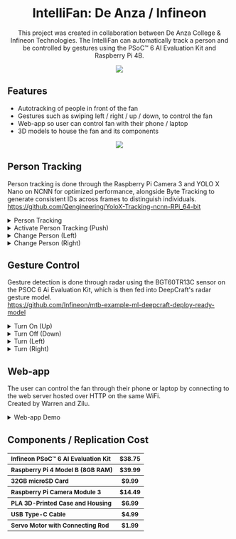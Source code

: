 <p align="center">
<h1 align="center">IntelliFan: De Anza / Infineon</h1>
<p align="center">This project was created in collaboration between De Anza College & Infineon Technologies. The IntelliFan can automatically track a person and be controlled by gestures using the PSoC™ 6 AI Evaluation Kit and Raspberry Pi 4B.</p>
<p align="center">
<img src="https://github.com/user-attachments/assets/9ee6153f-9952-4676-a248-9d9905c61d2a"></img>
</p>

## Features
- Autotracking of people in front of the fan
- Gestures such as swiping left / right / up / down, to control the fan
- Web-app so user can control fan with their phone / laptop
- 3D models to house the fan and its components

<p align="center">
<img src="https://github.com/user-attachments/assets/c37bad27-6932-42db-a552-c7289d9f442d"></img>
</p>

## Person Tracking
Person tracking is done through the Raspberry Pi Camera 3 and YOLO X Nano on NCNN for optimized performance, alongside Byte Tracking to generate consistent IDs across frames to distinguish individuals.<br>https://github.com/Qengineering/YoloX-Tracking-ncnn-RPi_64-bit

<details>
<summary>Person Tracking</summary>
  <div align="center">
<video src='https://github.com/user-attachments/assets/445edbf3-a660-4a0f-84dc-7d0adf8acead'></video>
  </div>
</details>

<details>
<summary>Activate Person Tracking (Push)</summary>
  <div align="center">
<video src='https://github.com/user-attachments/assets/fc57ce63-2856-483f-b487-e727094a77c3'></video>
</details>

<details>
<summary>Change Person (Left)</summary>
  <div align="center">
<video src='https://github.com/user-attachments/assets/3c885a8b-cd1f-41d3-8687-49c4ffd364c1'></video>
</details>

<details>
<summary>Change Person (Right)</summary>
  <div align="center">
<video src='https://github.com/user-attachments/assets/9f6676e9-851d-4928-b4ec-0806f0841664'></video>
</details>

## Gesture Control
Gesture detection is done through radar using the BGT60TR13C sensor on the PSOC 6 Ai Evaluation Kit, which is then fed into DeepCraft's radar gesture model.<br>https://github.com/Infineon/mtb-example-ml-deepcraft-deploy-ready-model

<details>
<summary>Turn On (Up)</summary>
  <div align="center">
<video src='https://github.com/user-attachments/assets/34af48d3-125a-4831-8df4-11eee752b68b'></video>
</details>

<details>
<summary>Turn Off (Down)</summary>
  <div align="center">
<video src='https://github.com/user-attachments/assets/2ebcd7f2-937f-46ff-b61b-a43e5f5f2be0'></video>
</details>

<details>
<summary>Turn (Left)</summary>
  <div align="center">
<video src='https://github.com/user-attachments/assets/a7d5c35e-6d0c-4e75-ad39-ca346158de2c'></video>
</details>

<details>
<summary>Turn (Right)</summary>
  <div align="center">
<video src='https://github.com/user-attachments/assets/9fe7959b-e4da-4ded-935b-c23732035c80'></video>
</details>

## Web-app

The user can control the fan through their phone or laptop by connecting to the web server hosted over HTTP on the same WiFi.<br>Created by Warren and Zilu.
<details>
<summary>Web-app Demo</summary>
  <div align="center">
<video src='https://github.com/user-attachments/assets/1f611cf5-d45a-4a99-9636-2c5b928b5efd'></video>
</details>

## Components / Replication Cost

<table>
  
<tr>
<th align="left">
<small>Infineon PSoC™ 6 AI Evaluation Kit</small>
</th>
  
<th>
<small>$38.75</small>
</th>
</tr>
  
<tr>
<th align="left">
<small>Raspberry Pi 4 Model B (8GB RAM)</small>
</th>

<th>
<small>$39.99</small>
</th>
</tr>

<tr>
<th align="left">
<small>32GB microSD Card</small>
</th>

<th>
<small>$9.99</small>
</th>
</tr>

<tr>
<th align="left">
<small>Raspberry Pi Camera Module 3</small>
</th>

<th>
<small>$14.49</small>
</th>
</tr>

<tr>
<th align="left">
<small>PLA 3D-Printed Case and Housing</small>
</th>

<th>
<small>$6.99</small>
</th>
</tr>

<tr>
<th align="left">
<small>USB Type-C Cable</small>
</th>

<th>
<small>$4.99</small>
</th>
</tr>

<tr>
<th align="left">
<small>Servo Motor with Connecting Rod</small>
</th>

<th>
<small>$1.99</small>
</th>
</tr>

</table>




